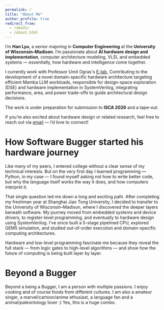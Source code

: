 ```yaml
---
permalink: /
title: "About Me"
author_profile: true
redirect_from: 
  - /about/
  - /about.html
---
```


I’m **Han Lyu**, a senior majoring in **Computer Engineering** at the **University of Wisconsin–Madison**. I’m passionate about **AI hardware design and implementation**, computer architecture modeling, VLSI, and embedded systems — essentially, how hardware and intelligence come together.

I currently work with Professor Umit Ogras's [E-lab](https://elab.ece.wisc.edu/), Contributing to the development of a novel domain-specific hardware architecture targeting efficient Mamba LLM workloads, responsible for design-space exploration (DSE) and hardware implementation in SystemVerilog, integrating performance, area, and power trade-offs to guide architectural design decisions.  

The work is under preparation for submission to **ISCA 2026** and a tape-out.

If you’re also excited about hardware design or related research, feel free to reach out via [email](mailto:hlyu42@wisc.edu) — I’d love to connect!

How Software Bugger started his hardware journey
======
Like many of my peers, I entered college without a clear sense of my technical interests. But on the very first day I learned programming — Python, in my case — I found myself asking not how to write better code, but why the language itself works the way it does, and how computers interpret it.

That single question led me down a long and exciting path. After completing my freshman year at Shanghai Jiao Tong University, I decided to transfer to the University of Wisconsin–Madison, where I discovered the deeper layers beneath software. My journey moved from embedded systems and device drivers, to register-level programming, and eventually to hardware design using SystemVerilog. I’ve since built a 5-stage pipelined CPU, explored GEM5 simulation, and studied out-of-order execution and domain-specific computing architectures.

Hardware and low-level programming fascinate me because they reveal the full stack — from logic gates to high-level algorithms — and show how the future of computing is being built layer by layer.

Beyond a Bugger
======
Beyond a being a Bugger, I am a person with multiple passions. I enjoy cooking and of course foods from different cultures. I am also a amateur singer, a marvel/cartoon/anime ethusiast, a language fan and a animal/paleontology lover :) Yes, this is a huge combo.